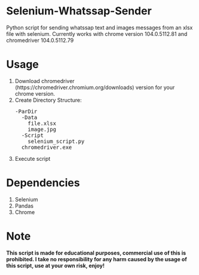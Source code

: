 # Selenium-Whatssap-Sender
Python script for sending whatssap text and images messages from an xlsx file with selenium.
Currently works with chrome version 104.0.5112.81 and chromedriver 104.0.5112.79
# Usage

<ol>
<li> Download chromedriver (https://chromedriver.chromium.org/downloads) version for your chrome version. </li>

<li> Create Directory Structure: </li>
<pre>
-ParDir
  -Data
    file.xlsx
    image.jpg 
  -Script
    selenium_script.py
  chromedriver.exe
</pre>

<li> Execute script </li>

</ol>


# Dependencies
<ol>
<li>Selenium</li>
<li>Pandas</li>
<li>Chrome</li>
</ol>

# Note
**This script is made for educational purposes, commercial use of this is prohibited. 
I take no responsibility for any harm caused by the usage of this script, use at your own risk, enjoy!**
